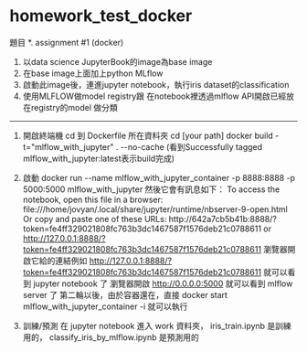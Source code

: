 # homework_test_docker
題目
*. assignment #1 (docker)
1. 以data science JupyterBook的image為base image
2. 在base image上面加上python MLflow
3. 啟動此image後，連進jupyter notebook，執行iris dataset的classification
4. 使用MLFLOW做model registry跟 在notebook裡透過mlflow API開啟已經放在registry的model 做分類
----
1. 開啟終端機 cd 到 Dockerfile 所在資料夾
cd [your path]
docker build -t="mlflow_with_jupyter" . --no-cache
(看到Successfully tagged mlflow_with_jupyter:latest表示build完成)
2. 啟動
docker run --name mlflow_with_jupyter_container -p 8888:8888 -p 5000:5000 mlflow_with_jupyter
然後它會有訊息如下：
    To access the notebook, open this file in a browser:
        file:///home/jovyan/.local/share/jupyter/runtime/nbserver-9-open.html
    Or copy and paste one of these URLs:
        http://642a7cb5b41b:8888/?token=fe4ff329021808fc763b3dc1467587f1576deb21c0788611
     or http://127.0.0.1:8888/?token=fe4ff329021808fc763b3dc1467587f1576deb21c0788611
瀏覽器開啟它給的連結例如 http://127.0.0.1:8888/?token=fe4ff329021808fc763b3dc1467587f1576deb21c0788611
就可以看到 jupyter notebook 了
瀏覽器開啟
http://0.0.0.0:5000 
就可以看到 mlflow server 了
第二輪以後，由於容器還在，直接 docker start mlflow_with_jupyter_container -i 就可以執行

3. 訓練/預測
在 jupyter notebook 進入 work 資料夾， iris_train.ipynb 是訓練用的， classify_iris_by_mlflow.ipynb 是預測用的



